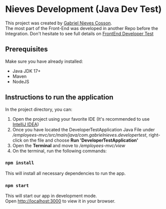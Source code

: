 # Nieves Development (Java Dev Test)

This project was created by [Gabriel Nieves Cosson](https://github.com/gabrielcosson).\
The most part of the Front-End was developed in another Repo before the Integration. Don't hesitate to see full details on [FrontEnd Developer Test](https://github.com/gabrielcosson/frontend-developer-test)

## Prerequisites
Make sure you have already installed:
* Java JDK 17+
* Maven
* NodeJS



## Instructions to run the application

In the project directory, you can:

1. Open the project using your favorite IDE (It's recommended to use [IntelliJ IDEA](https://www.jetbrains.com/idea/download/?section=windows))
2. Once you have located the DeveloperTestApplication Java File under <i>/employees-mvc/src/main/java/com.gabrielnieves.developertest</i>, right-click on the file and choose <b>Run 'DeveloperTestApplication'</b>
3. Open the <b>Terminal</b> and move to <i>/employees-mvc/view</i>
4. On the terminal, run the following commands:
### `npm install`
This will install all necessary dependencies to run the app.

### `npm start`
This will start our app in development mode.\
Open [http://localhost:3000](http://localhost:3000) to view it in your browser.
